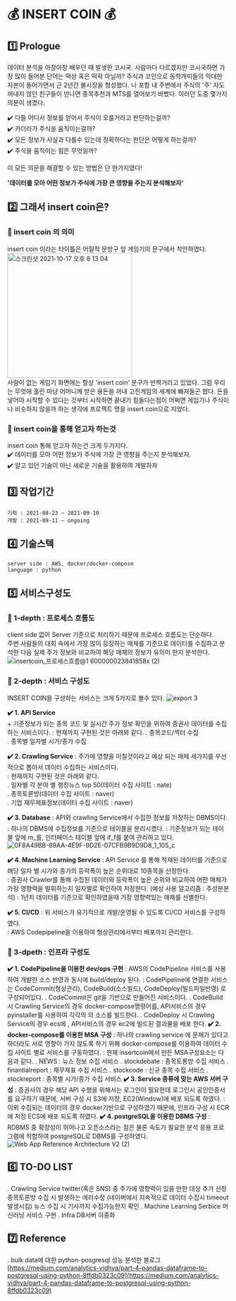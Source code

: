 # :moneybag: INSERT COIN :moneybag:

## 1️⃣ Prologue
데이터 분석을 아장아장 배우던 때 발생한 코시국. 사람마다 다르겠지만 코시국하면 가장 많이 들어본 단어는 떡상 혹은 떡락 아닐까? 주식과 코인으로 동학개미들의 막대한 자본이 들어가면서 근 2년간 불시장을 형성했다. 나 포함 내 주변에서 주식의 '주' 자도 꺼내지 않던 친구들이 만나면 종목추천과 MTS를 열어보기 바빴다. 
이러던 도중 몇가지 의문이 생겼다.  
  
✔️ 다들 어디서 정보를 얻어서 주식이 오를거라고 판단하는걸까?  
✔️ 카더라가 주식을 움직이는걸까?  
✔️ 모든 정보가 사실과 다를수 있는데 정확하다는 판단은 어떻게 하는걸까?  
✔️ 주식을 움직이는 힘은 무엇일까?  
  
 이 모든 의문을 해결할 수 있는 방법은 단 한가지였다!  
   
 **'데이터를 모아 어떤 정보가 주식에 가장 큰 영향을 주는지 분석해보자'**
 
## 2️⃣ 그래서 insert coin은?
### 📍 insert coin 의 의미
insert coin 이라는 타이틀은 어릴적 문방구 앞 게임기의 문구에서 착안하였다.  
<img width="283" alt="스크린샷 2021-10-17 오후 8 13 04" src="https://user-images.githubusercontent.com/8296974/137625078-e920fc9a-3daa-4e8f-a3d5-bf675817b854.png">  
사람이 없는 게임기 화면에는 항상 'insert coin' 문구가 반짝거리고 있었다. 
그럼 우리는 무엇에 홀린 마냥 어머니께 받은 용돈을 꺼내 고전게임의 세계에 빠져들곤 했다.
돈을 넣어야 시작할 수 있다는 것부터 시작하면 끝내기 힘들다는점이 어쩌면 게임기나 주식이나 비슷하지 않을까 하는 생각에 프로젝트 명을 insert coin으로 지었다. 

### 📍 insert coin을 통해 얻고자 하는것 
 insert coin 통해 얻고자 하는건 크게 두가지다.  
    ✔️ 데이터를 모아 어떤 정보가 주식에 가장 큰 영향을 주는지 분석해보자.  
    ✔️ 알고 있던 기술이 아닌 새로운 기술을 활용하여 개발하자 

## 3️⃣ 작업기간
    기획 : 2021-08-23 ~ 2021-09-10
    개발 : 2021-09-11 ~ ongoing 
    
## 4️⃣ 기술스텍
    server side : AWS, docker/docker-compose 
    language : python
    
## 5️⃣ 서비스구성도 
### 📍 1-depth  : 프로세스 흐름도
client side 없이 Server 기준으로 처리하기 때문에 프로세스 흐름도는 단순하다.  
주변 사람들의 대회 속에서 가장 많이 등장하는 매체를 기준으로 데이터를 수집하고 분석한 다음 실제 주가 정보와 비교하여 해당 매체의 정보가 유의미 한지 분석한다.  
![insertcoin_프로세스흐름@1 600000023841858x (2)](https://user-images.githubusercontent.com/8296974/137586747-69040ce9-f767-4d1c-bad5-28d547a560fe.png)
### 📍 2-depth : 서비스 구성도 
INSERT COIN을 구성하는 서비스는 크게 5가지로 볼수 있다. 
![export 3](https://user-images.githubusercontent.com/8296974/137592016-b56d31c6-db24-4a00-ae87-f5bfcebd8b39.png)

**✔️ 1. API Service**  
    	+ 기준정보가 되는 종목 코드 및 실시간 주가 정보 확인을 위하여 증권사 데이터를 수집하는 서비스이다.
    : 현재까지 구현된 것은 아래와 같다.
        . 종목코드/섹터 수집  
        . 종목별 일자별 시가/종가 수집  

**✔️ 2. Crawling Service** 
	: 주가에 영향을 미칠것이라고 예상 되는 매체 세가지를 우선적으로 뽑아서 데이터 수집하는 서비스이다.  
	: 현재까지 구현된 것은 아래와 같다.  
	. 일자별 각 분야 별 랭킹뉴스 top 50(데이터 수집 사이트 : nate)  
	. 종목토론방(데이터 수집 사이트 : naver)  
	. 기업 재무제표정보(데이터 수집 사이트 : naver)  

**✔️ 3. Database** 
	: API와 crawling Service에서 수집한 정보를 저장하는 DBMS이다.  
	: 하나의 DBMS에 수집정보를 기준으로 테이블을 분리시켰다.
	: 기준정보가 되는 테이블 앞에 m_를, 인터페이스 테이블 앞에 if_f를 붙여 관리하고 있다.  
![0F8A49BB-89AA-4E9F-9D2E-07CFB9B9D9D8_1_105_c](https://user-images.githubusercontent.com/8296974/137590429-4f7a2c76-74af-4a27-a0b0-5dbe917c26d6.jpeg)

**✔️ 4. Machine Learning Service**
	: API Service 를 통해 적재된 데이터를 기준으로 해당 일자 별 시가와 종가의 등락폭이 높은 순위대로 10종목을 선정한다.  
	: 증권사 Crawler를 통해 수집된 데이터와 등락폭이 높은 순위와 비교하여 어떤 매체가 가장 영향력을 발휘하는지 일자별로 확인하여 저장한다. (예상 사용 알고리즘 : 주성분분석)
	: 1년치 데이터를 기준으로 확인하였을때 가장 영향력있는 매채를 선별한다. 
	
**✔️ 5. CI/CD**
	: 위 서비스가 유기적으로 개발/운영될 수 있도록 CI/CD 서비스를 구성하였다.  
	: AWS Codepipeline을 이용하여 형상관리에서부터 배포까지 관리한다. 

### 📍 3-dpeth : 인프라 구성도 
**✔️ 1. CodePipeline을 이용한 dev/ops 구현** 
	: AWS의 CodePipeline 서비스를 사용하여 개발한 소스 반영과 동시에 build/deploy 된다.
	: CodePipeline에 연결한 서비스는 CodeCommit(형상관리), CodeBuild(소스빌드), CodeDeploy(빌드파일반영) 로 구성되어있다. 
		. CodeCommit은 git을 기반으로 만들어진 서비스이다. 
		. CodeBuild 시 Crawling Service의 경우 docker-compose명령어를, API서비스의 경우 pyinstaller를 사용하여 각각의 의 소스를 빌드한다.
		. CodeDeploy 시 Crawling Service의 경우 ecs에 , API서비스의 경우 ec2에 빌드된 결과물을 배포 한다.
**✔️ 2. docker-compose를 이용한 MSA 구성**
	: 하나의 crawling service 에 문제가 있다고 하더라도 서로 영향이 가지 않도록 하기 위해 docker-compose를 이용하여 데이터 수집 사이트 별로 서비스를 구동하였다. 
	: 현재 insertcoin에서 만든 MSA구성요소는 다음과 같다. 
		. NEWS : 뉴스 정보 수집 서비스 
		. stockdebate : 종목토롱방 수집 서비스
		. finantialreport : 재무제표 수집 서비스
		. stockcode : 신규 종목 수집 서비스 
		. stockreport : 종목별 시가/종가 수집 서비스 
**✔️ 3. Service 종류에 맞는 AWS 서버 구성** 
	: 증권사의 경우 해당 API 수행을 위해서는 로그인이 필요한데 로그인시 공인인증서를 요구하기 때문에, 서버 구성 시 S3에 저장, EC2(Window)에 배포 되도록 하였다. 
	: 이외 수집되는 데이터의 경우 docker기반으로 구성하였기 때문에, 인프라 구성 시 ECR에 저장 ECS에 배포 되도록 하였다. 
**✔️ 4. postgreSQL을 이용한 DBMS 구성**
	: RDBMS 중 확장성이 뛰어나고 오픈소스라는 점은 물론 속도가 필요한 분석 응용 프로그램에 적합하여 postgreSQL로 DBMS를 구성하였다.
![Web App Reference Architecture V2 (2)](https://user-images.githubusercontent.com/8296974/137591370-9e373aeb-f273-4b5b-aae6-8b4cdede6e0d.png)

## 6️⃣ TO-DO LIST 
. Crawling Service 
twitter(혹은 SNS) 중 주가에 영향력이 있을 만한 대상 추가 선정 
종목토론방 수집 시 발생하는 에러수정 (네이버에서 지속적으로 데이터 수집시 timeout 발생시킴) 
뉴스 수집 시 기사까지 수집가능한지 확인
. Machine Learning Serbice
머신러닝 서비스 구현 
. Infra
DB서버 이중화 


## 7️⃣ Reference
. bulk data에 대한 python-posgresql 성능 분석한 블로그 
[https://medium.com/analytics-vidhya/part-4-pandas-dataframe-to-postgresql-using-python-8ffdb0323c09](https://medium.com/analytics-vidhya/part-4-pandas-dataframe-to-postgresql-using-python-8ffdb0323c09)
